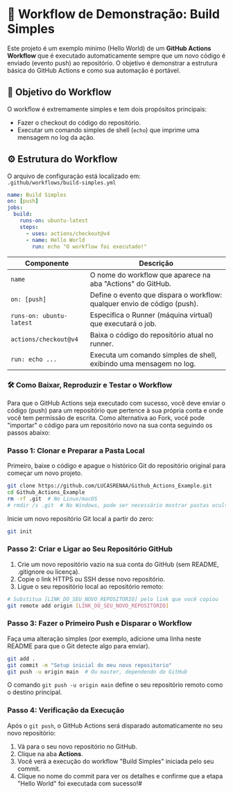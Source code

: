 # 🚀 Workflow de Demonstração: Build Simples
Este projeto é um exemplo mínimo (Hello World) de um **GitHub Actions Workflow** que é executado automaticamente sempre que um novo código é enviado (evento push) ao repositório. O objetivo é demonstrar a estrutura básica do GitHub Actions e como sua automação é portável.
## 🎯 Objetivo do Workflow
O workflow é extremamente simples e tem dois propósitos principais:
- Fazer o checkout do código do repositório.
- Executar um comando simples de shell (`echo`) que imprime uma mensagem no log da ação.
## ⚙️ Estrutura do Workflow
O arquivo de configuração está localizado em:  
`.github/workflows/build-simples.yml`
```yaml
name: Build Simples
on: [push]
jobs:
  build:
    runs-on: ubuntu-latest
    steps:
      - uses: actions/checkout@v4
      - name: Hello World
        run: echo "O workflow foi executado!"
```
| Componente                | Descrição                                                                 |
|---------------------------|---------------------------------------------------------------------------|
| `name`                    | O nome do workflow que aparece na aba "Actions" do GitHub.                |
| `on: [push]`              | Define o evento que dispara o workflow: qualquer envio de código (push).   |
| `runs-on: ubuntu-latest`  | Especifica o Runner (máquina virtual) que executará o job.                |
| `actions/checkout@v4`     | Baixa o código do repositório atual no runner.                            |
| `run: echo ...`           | Executa um comando simples de shell, exibindo uma mensagem no log.        |
### 🛠️ Como Baixar, Reproduzir e Testar o Workflow
Para que o GitHub Actions seja executado com sucesso, você deve enviar o código (push) para um repositório que pertence à sua própria conta e onde você tem permissão de escrita.
Como alternativa ao Fork, você pode "importar" o código para um repositório novo na sua conta seguindo os passos abaixo:
### Passo 1: Clonar e Preparar a Pasta Local
Primeiro, baixe o código e apague o histórico Git do repositório original para começar um novo projeto.
```bash
git clone https://github.com/LUCASRENAA/Github_Actions_Example.git
cd Github_Actions_Example
rm -rf .git  # No Linux/macOS
# rmdir /s .git  # No Windows, pode ser necessário mostrar pastas ocultas
```
Inicie um novo repositório Git local a partir do zero:
```bash
git init
```
### Passo 2: Criar e Ligar ao Seu Repositório GitHub
1. Crie um novo repositório vazio na sua conta do GitHub (sem README, .gitignore ou licença).
2. Copie o link HTTPS ou SSH desse novo repositório.
3. Ligue o seu repositório local ao repositório remoto:
```bash
# Substitua [LINK_DO_SEU_NOVO_REPOSITORIO] pelo link que você copiou
git remote add origin [LINK_DO_SEU_NOVO_REPOSITORIO]
```
### Passo 3: Fazer o Primeiro Push e Disparar o Workflow
Faça uma alteração simples (por exemplo, adicione uma linha neste README para que o Git detecte algo para enviar).
```bash
git add .
git commit -m "Setup inicial do meu novo repositorio"
git push -u origin main  # Ou master, dependendo do GitHub
```
O comando `git push -u origin main` define o seu repositório remoto como o destino principal.
### Passo 4: Verificação da Execução
Após o `git push`, o GitHub Actions será disparado automaticamente no seu novo repositório:
1. Vá para o seu novo repositório no GitHub.
2. Clique na aba **Actions**.
3. Você verá a execução do workflow "Build Simples" iniciada pelo seu commit.
4. Clique no nome do commit para ver os detalhes e confirme que a etapa "Hello World" foi executada com sucesso!#  

